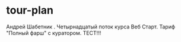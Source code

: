 # tour-plan

Андрей Шабетник . Четырнадцатый поток курса Веб Старт. Тариф "Полный фарш" с куратором. ТЕСТ!!!
